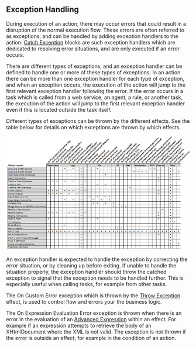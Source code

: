 ## Exception Handling

During execution of an action, there may occur errors that could result in a disruption of the normal execution flow. These errors are often referred to as exceptions, and can be handled by adding exception handlers to the action. [Catch Exception](actions/blocks/catch-exception.md) blocks are such exception handlers which are dedicated to resolving error situations, and are only executed if an error occurs.

There are different types of exceptions, and an exception handler can be defined to handle one or more of these types of exceptions. In an action there can be more than one exception handler for each type of exception, and when an exception occurs, the execution of the action will jump to the first relevant exception handler following the error. If the error occurs in a task which is called from a web service, an agent, a rule, or another task, the execution of the action will jump to the first relevant exception handler even if this is located outside the task itself.

Different types of exceptions can be thrown by the different effects. See the table below for details on which exceptions are thrown by which effects.

![ID955EEF7BD0544444.png](media/ID955EEF7BD0544444.png)

An exception handler is expected to handle the exception by correcting the error situation, or by cleaning up before exiting. If unable to handle the situation properly, the exception handler should throw the catched exception to signal that the exception needs to be handled further. This is especially useful when calling tasks, for example from other tasks.

The On Custom Error exception which is thrown by the [Throw Exception](actions/controls/throw-exception.md) effect, is used to control flow and errors your the business logic.

The On Expression Evaluation Error exception is thrown when there is an error in the evaluation of an [Advanced Expression](../common-concepts/advanced-expressions.md) within an effect. For example if an expression attempts to retrieve the body of an XHtmlDocument where the XML is not valid. The exception is not thrown if the error is outside an effect, for example in the condition of an action.